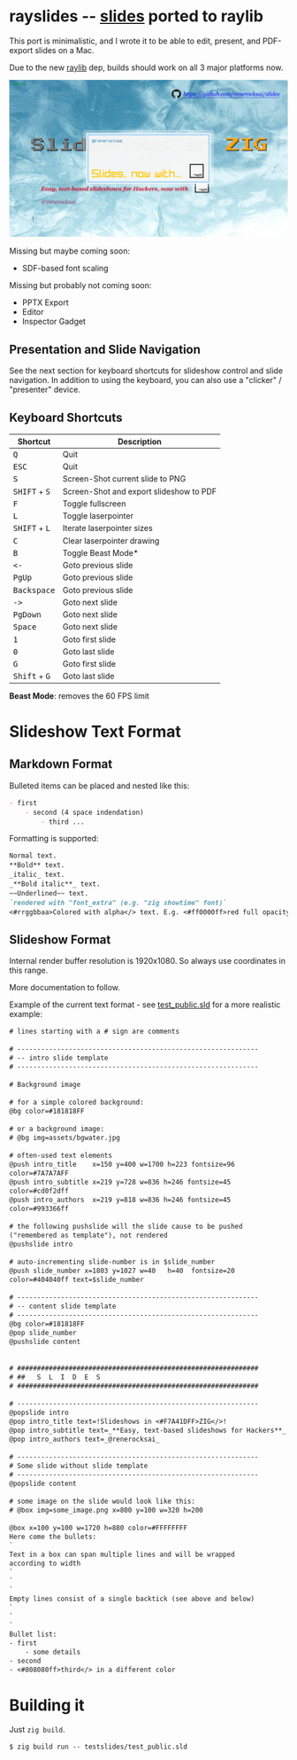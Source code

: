 # rayslides -- [slides](https://github.com/renerocksai/slides) ported to raylib

This port is minimalistic, and I wrote it to be able to edit, present, and PDF-export slides on a Mac.

Due to the new [raylib](https://github.com/raysan5/raylib) dep, builds should work on all 3 major platforms now.

![screenshot](rayslides.jpg)

Missing but maybe coming soon:

- SDF-based font scaling

Missing but probably not coming soon:

- PPTX Export
- Editor
- Inspector Gadget

## Presentation and Slide Navigation

See the next section for keyboard shortcuts for slideshow control and slide navigation. In addition to using the keyboard, you can also use a "clicker" / "presenter" device.

## Keyboard Shortcuts

| Shortcut | Description |
| -------- | ----------- |
| <kbd>Q</kbd> | Quit |
| <kbd>ESC</kbd> | Quit |
| <kbd>S</kbd> | Screen-Shot current slide  to PNG |
| <kbd>SHIFT</kbd> + <kbd>S</kbd> | Screen-Shot and export slideshow to PDF |
| <kbd>F</kbd> | Toggle fullscreen |
| <kbd>L</kbd> | Toggle laserpointer |
| <kbd>SHIFT</kbd> + <kbd>L</kbd> | Iterate laserpointer sizes |
| <kbd>C</kbd> | Clear laserpointer drawing |
| <kbd>B</kbd> | Toggle Beast Mode* |
| <kbd><-</kbd> | Goto previous slide |
| <kbd>PgUp</kbd> | Goto previous slide |
| <kbd>Backspace</kbd> | Goto previous slide |
| <kbd>-></kbd> | Goto next slide |
| <kbd>PgDown</kbd> | Goto next slide |
| <kbd>Space</kbd> | Goto next slide |
| <kbd>1</kbd> | Goto first slide |
| <kbd>0</kbd> | Goto last slide |
| <kbd>G</kbd> | Goto first slide |
| <kbd>Shift</kbd> + <kbd>G</kbd> | Goto last slide |

**Beast Mode**: removes the 60 FPS limit

# Slideshow Text Format

## Markdown Format

Bulleted items can be placed and nested like this:

```markdown
- first
    - second (4 space indendation)
        - third ...
```

Formatting is supported:

```markdown
Normal text.
**Bold** text.
_italic_ text.
_**Bold italic**_ text.
~~Underlined~~ text.
`rendered with "font_extra" (e.g. "zig showtime" font)`
<#rrggbbaa>Colored with alpha</> text. E.g. <#ff0000ff>red full opacity</>
```

## Slideshow Format

Internal render buffer resolution is 1920x1080. So always use coordinates in this range.

More documentation to follow.

Example of the current text format - see [test_public.sld](./testslides/test_public.sld) for a more realistic example:

```
# lines starting with a # sign are comments

# -------------------------------------------------------------
# -- intro slide template
# -------------------------------------------------------------

# Background image

# for a simple colored background:
@bg color=#181818FF

# or a background image:
# @bg img=assets/bgwater.jpg

# often-used text elements
@push intro_title    x=150 y=400 w=1700 h=223 fontsize=96 color=#7A7A7AFF
@push intro_subtitle x=219 y=728 w=836 h=246 fontsize=45 color=#cd0f2dff
@push intro_authors  x=219 y=818 w=836 h=246 fontsize=45 color=#993366ff

# the following pushslide will the slide cause to be pushed ("remembered as template"), not rendered
@pushslide intro

# auto-incrementing slide-number is in $slide_number
@push slide_number x=1803 y=1027 w=40   h=40  fontsize=20 color=#404040ff text=$slide_number

# -------------------------------------------------------------
# -- content slide template
# -------------------------------------------------------------
@bg color=#181818FF
@pop slide_number
@pushslide content


# #############################################################
# ##   S  L  I  D  E  S
# #############################################################

# -------------------------------------------------------------
@popslide intro
@pop intro_title text=!Slideshows in <#F7A41DFF>ZIG</>!
@pop intro_subtitle text=_**Easy, text-based slideshows for Hackers**_
@pop intro_authors text=_@renerocksai_

# -------------------------------------------------------------
# Some slide without slide template
# -------------------------------------------------------------
@popslide content

# some image on the slide would look like this:
# @box img=some_image.png x=800 y=100 w=320 h=200

@box x=100 y=100 w=1720 h=880 color=#FFFFFFFF
Here come the bullets:
`
Text in a box can span multiple lines and will be wrapped
according to width
`
`
`
Empty lines consist of a single backtick (see above and below)
`
`
`
Bullet list:
- first
    - some details
- second
- <#808080ff>third</> in a different color
```

# Building it

Just `zig build`.

```console
$ zig build run -- testslides/test_public.sld
```

